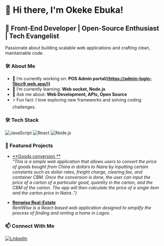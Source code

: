 # 👋 Hi there, I'm Okeke Ebuka!
## 🚀 Front-End Developer | Open-Source Enthusiast | Tech Evangelist

Passionate about building scalable web applications and crafting clean, maintainable code.

### 🛠 About Me

- 🔭 I’m currently working on: **POS Admin portal((https://admin-login-5bcc9.web.app/))**
- 🌱 I’m currently learning: **Web socket, Node.js**
- 💬 Ask me about: **Web Development, APIs, Open Source**
- ⚡ Fun fact: I love exploring new frameworks and solving coding challenges.

### 🛠 Tech Stack

![JavaScript](https://img.shields.io/badge/-JavaScript-F7DF1E?style=flat&logo=javascript&logoColor=black)
![React](https://img.shields.io/badge/-React-61DAFB?style=flat&logo=react&logoColor=white)
![Node.js](https://img.shields.io/badge/-Node.js-339933?style=flat&logo=node.js&logoColor=white)

### 🚀 Featured Projects

- [**Goods conversion **](https://kkebuka.github.io/conversion-app/)  
  *"This is a simple web application that allows users to convert the price of goods bought from China in dollars to Naira by inputting certain constants such as dollar rates, freight charge, clearing fee, and container CBM. Once the conversion is done, the user can input the price of a carton of a particular good, quantity in the carton, and the CBM of the carton. The app will then calculate the price of a single item and the carton price in Naira..")*

- [**Renwise Real-Estate**](rentwise.rentals)  
  *RentWise is a React-based web application designed to simplify the process of finding and renting a home in Lagos. .*


### 📫 Connect With Me

[![LinkedIn](https://img.shields.io/badge/-LinkedIn-0077B5?style=flat&logo=linkedin&logoColor=white)](https://www.linkedin.com/in/kkebuka)


<!--
**Kkebuka/kkebuka** is a ✨ _special_ ✨ repository because its `README.md` (this file) appears on your GitHub profile.

Here are some ideas to get you started:

- 🔭 I’m currently working on ...
- 🌱 I’m currently learning ...
- 👯 I’m looking to collaborate on ...
- 🤔 I’m looking for help with ...
- 💬 Ask me about ...
- 📫 How to reach me: ...
- 😄 Pronouns: ...
- ⚡ Fun fact: ...
-->
